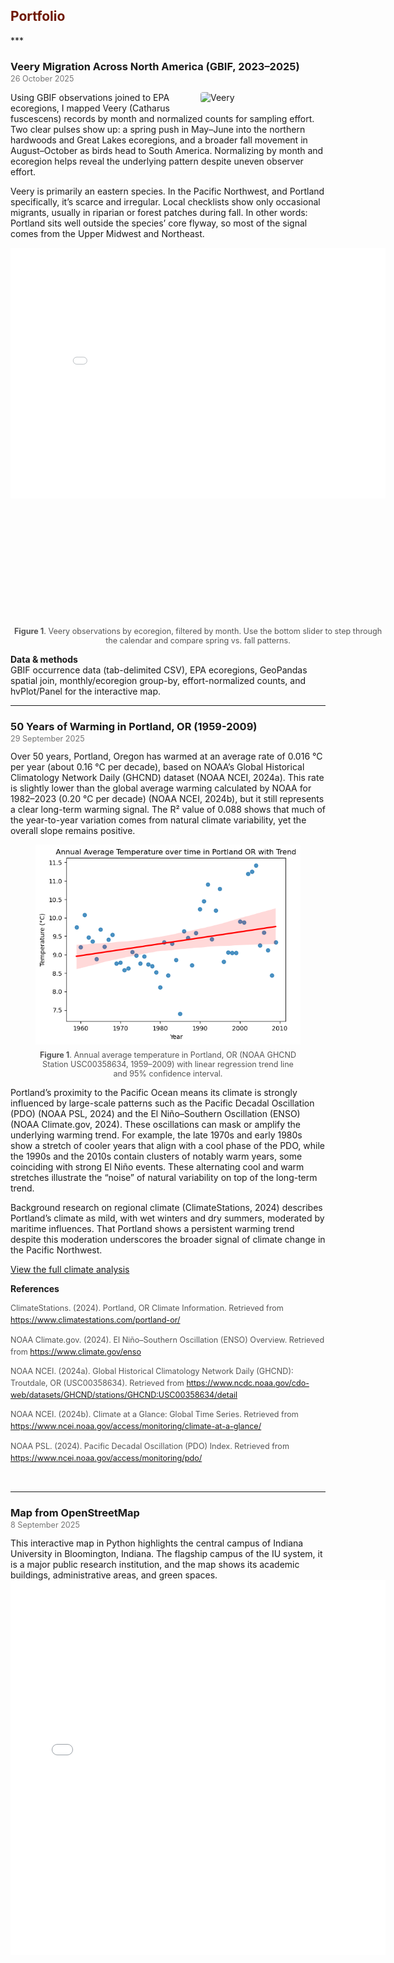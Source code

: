 <h2 style="color:#6f1802;">Portfolio</h2>
***
<h3 style="margin-bottom:0;">Veery Migration Across North America (GBIF, 2023–2025)</h3>
<p style="margin-top:2px; font-size:0.9em; font-weight:normal; color:#777;">
  26 October 2025
</p>
<p><img src="img/Veery_in_CP_(43277).jpg" alt="Veery" title="Veery in Central Park by the Ramble Stone Arch. Source: Wikimedia" style="float:right; width:200px; height:auto; margin:0 0 6px 12px; border-radius:4px;">
Using GBIF observations joined to EPA ecoregions, I mapped Veery (Catharus fuscescens) records by month and normalized counts for sampling effort. Two clear pulses show up: a spring push in May–June into the northern hardwoods and Great Lakes ecoregions, and a broader fall movement in August–October as birds head to South America. Normalizing by month and ecoregion helps reveal the underlying pattern despite uneven observer effort.</p>

Veery is primarily an eastern species. In the Pacific Northwest, and Portland specifically, it’s scarce and irregular. Local checklists show only occasional migrants, usually in riparian or forest patches during fall. In other words: Portland sits well outside the species’ core flyway, so most of the signal comes from the Upper Midwest and Northeast.

<figure style="text-align:center; margin:0 auto; width:600px;">
  <div style="position:relative; width:600px; height:600px; overflow:hidden; margin:0 auto;">
    <div style="
      position:absolute; top:0; left:0;
      width:900px; height:600px;              /* ← ORIGINAL width/height of the map */
      transform:scale(0.6667);                /* ← 600 / 900 */
      transform-origin: top left;
    ">
      <iframe
        src="img/migration.html"
        style="width:900px; height:600px; border:0;"
        scrolling="no" loading="lazy"
      ></iframe>
    </div>
  </div>
  <figcaption style="font-size:0.9em; color:#555; margin-top:6px;">
    <b>Figure 1</b>. Veery observations by ecoregion, filtered by month. Use the bottom slider to step through the calendar and compare spring vs. fall patterns.
  </figcaption>
</figure>

<b>Data & methods</b><br/>
GBIF occurrence data (tab-delimited CSV), EPA ecoregions, GeoPandas spatial join, monthly/ecoregion group-by, effort-normalized counts, and hvPlot/Panel for the interactive map.

***
<h3 style="margin-bottom:0;">50 Years of Warming in Portland, OR (1959-2009)</h3>
<p style="margin-top:2px; font-size:0.9em; font-weight:normal; color:#777;">
  29 September 2025
</p>
Over 50 years, Portland, Oregon has warmed at an average rate of 0.016 °C per year (about 0.16 °C per decade), based on NOAA’s Global Historical Climatology Network Daily (GHCND) dataset (NOAA NCEI, 2024a). This rate is slightly lower than the global average warming calculated by NOAA for 1982–2023 (0.20 °C per decade) (NOAA NCEI, 2024b), but it still represents a clear long-term warming signal. The R² value of 0.088 shows that much of the year-to-year variation comes from natural climate variability, yet the overall slope remains positive.

<figure style="text-align:center;">
  <img src="img/Portland_climate.png" alt="Portland Climate Plot" style="max-width:100%; height:auto;">
  <figcaption style="font-size:0.9em; color:#555; margin-top:6px;">
    <b>Figure 1</b>. Annual average temperature in Portland, OR 
    (NOAA GHCND Station USC00358634, 1959–2009) with linear regression 
    trend line and 95% confidence interval.
  </figcaption>
</figure>

Portland’s proximity to the Pacific Ocean means its climate is strongly influenced by large-scale patterns such as the Pacific Decadal Oscillation (PDO) (NOAA PSL, 2024) and the El Niño–Southern Oscillation (ENSO) (NOAA Climate.gov, 2024). These oscillations can mask or amplify the underlying warming trend. For example, the late 1970s and early 1980s show a stretch of cooler years that align with a cool phase of the PDO, while the 1990s and the 2010s contain clusters of notably warm years, some coinciding with strong El Niño events. These alternating cool and warm stretches illustrate the “noise” of natural variability on top of the long-term trend.

Background research on regional climate (ClimateStations, 2024) describes Portland’s climate as mild, with wet winters and dry summers, moderated by maritime influences. That Portland shows a persistent warming trend despite this moderation underscores the broader signal of climate change in the Pacific Northwest.

<a href="https://tkbravo.github.io/img/09_Portfolio_Climate_Portland.html" target="_blank">View the full climate analysis</a>

<b>References</b>
<div style="margin-top:4px; font-size:0.9em; color:#555; line-height:1.5;">
  ClimateStations. (2024). Portland, OR Climate Information. Retrieved from 
  <a href="https://www.climatestations.com/portland-or/" target="_blank">https://www.climatestations.com/portland-or/</a><br>
  
  NOAA Climate.gov. (2024). El Niño–Southern Oscillation (ENSO) Overview. Retrieved from 
  <a href="https://www.climate.gov/enso" target="_blank">https://www.climate.gov/enso</a><br>
  
  NOAA NCEI. (2024a). Global Historical Climatology Network Daily (GHCND): Troutdale, OR (USC00358634). Retrieved from 
  <a href="https://www.ncdc.noaa.gov/cdo-web/datasets/GHCND/stations/GHCND:USC00358634/detail" target="_blank">https://www.ncdc.noaa.gov/cdo-web/datasets/GHCND/stations/GHCND:USC00358634/detail</a><br>
  
  NOAA NCEI. (2024b). Climate at a Glance: Global Time Series. Retrieved from 
  <a href="https://www.ncei.noaa.gov/access/monitoring/climate-at-a-glance/" target="_blank">https://www.ncei.noaa.gov/access/monitoring/climate-at-a-glance/</a><br>
  
  NOAA PSL. (2024). Pacific Decadal Oscillation (PDO) Index. Retrieved from 
  <a href="https://www.ncei.noaa.gov/access/monitoring/pdo/" target="_blank">https://www.ncei.noaa.gov/access/monitoring/pdo/</a>
</div><br/>

***

<h3 style="margin-bottom:0;">Map from OpenStreetMap</h3>
<p style="margin-top:2px; font-size:0.9em; font-weight:normal; color:#777;">
  8 September 2025
</p>
This interactive map in Python highlights the central campus of Indiana University in Bloomington, Indiana. The flagship campus of the IU system, it is a major public research institution, and the map shows its academic buildings, administrative areas, and green spaces.
<embed type="text/html" src="img/start.html" width="600" height="600">
